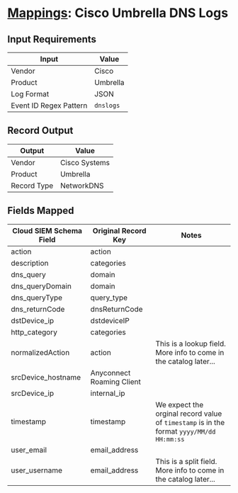 # [Mappings](README.md): Cisco Umbrella DNS Logs

## Input Requirements

|Input|Value|
|-----|-----|
|Vendor|Cisco|
|Product|Umbrella|
|Log Format|JSON|
|Event ID Regex Pattern|`dnslogs`|

## Record Output

|Output|Value|
|------|-----|
|Vendor|Cisco Systems|
|Product|Umbrella|
|Record Type|NetworkDNS|

## Fields Mapped

|Cloud SIEM Schema Field|Original Record Key|Notes|
|-----------------------|-------------------|-----|
|action|action||
|description|categories||
|dns_query|domain||
|dns_queryDomain|domain||
|dns_queryType|query_type||
|dns_returnCode|dnsReturnCode||
|dstDevice_ip|dstdeviceIP||
|http_category|categories||
|normalizedAction|action|This is a lookup field. More info to come in the catalog later...|
|srcDevice_hostname|Anyconnect Roaming Client||
|srcDevice_ip|internal_ip||
|timestamp|timestamp|We expect the orginal record value of `timestamp` is in the format `yyyy/MM/dd HH:mm:ss`|
|user_email|email_address||
|user_username|email_address|This is a split field. More info to come in the catalog later...|

